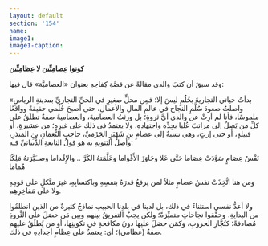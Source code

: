 ```yaml
---
layout: default
section: '154'
name:
image1: 
image1-caption: 
---
```

**كونوا عِصامِيِّين لا عِظامِيِّين**

وقد سبقَ أن كتبَ والدي مقالةً عن قصَّةِ كِفاحِهِ بعنوان «العصاميَّة» قال فيها:

«بدأتُ حياتي التجاريةَ بحُلُمٍ ليسَ إلا؛ فمِن محلٍّ صغيرٍ في الحيِّ التجاريِّ بمدينةِ الرياضِ واصلتُ صعودَ سُلَّمِ النجاح في عالمِ المالِ والأعمالِ، حتى أصبحَ حُلُمي حقيقةً وواقعًا ملموسًا، فأنا لم أرِثْ عن والدي أيَّ ثروةٍ؛ بل ورثتُ العصاميةَ، والعصاميةُ صفةٌ تطلَقُ على كلِّ من يَصِلُ إلى مراتبَ عُليا بجِدِّهِ واجتهادِهِ، ولا يعتمدُ في ذلك على غيرِهِ؛ من عشيرةٍ، أو قبيلةٍ، أو حتى إرثٍ، وهي نسبةٌ إلى عصامِ بنِ شَهْبَرٍ الجَرْميِّ، حاجبِ النُّعمانِ بنِ المنذرِ، وأصلُ التنويهِ به هو قولُ النابغةِ الذُّبيانيِّ فيه:

<div class="poem">
<span>
نَفْسُ عِصَامٍ سَوَّدَتْ عِصَاما
</span>
<span class="poem-line">
حَتَّى عَلا وجَاوَزَ الأَقْواما
</span>
<span class="poem-line">
وعَلَّمَتهُ الكَرَّ .. والإِقْداما
</span>
<span class="poem-line">
وصــَيَّرَتهُ مَلِكًا هُماما
</span>
</div>

ومن هنا اتُّخِذَتْ نفسُ عصامٍ مثلاً لمن يرفعُ قدرَهُ بنفسِهِ وباكتسابِهِ، غيرَ متَّكلٍ على قومِهِ ولا على مَفاخِرِهِم.

ولا أعدُّ نفسي استثناءً في ذلك، بل لدينا في بلدِنا الحبيبِ نماذجُ كثيرةٌ من الذين انطلقُوا من البدايةِ، وحقَّقوا نجاحاتٍ متميِّزةً؛ ولكن يجبُ التفريقُ بينهم وبين مَن حصَلَ على الثَّروةِ مُصادفةً؛ كتُجَّارِ الحروبِ، وكمَن حصَلَ عليها دونَ مكافحةٍ في تكوينِها، أو من يُطلَقُ عليهم صفةُ (عظامي)؛ أي: يعتمدُ على عِظامِ أجدادِهِ في ذلك.
